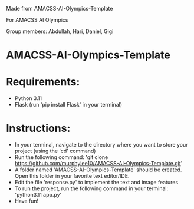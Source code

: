 Made from AMACSS-AI-Olympics-Template

For AMACSS AI Olympics

Group members: Abdullah, Hari, Daniel, Gigi

# AMACSS-AI-Olympics-Template

# Requirements:
- Python 3.11
- Flask (run 'pip install Flask' in your terminal)

# Instructions:
- In your terminal, navigate to the directory where you want to store your project (using the 'cd' command)
- Run the following command: 'git clone https://github.com/murphylee10/AMACSS-AI-Olympics-Template.git'
- A folder named 'AMACSS-AI-Olympics-Template' should be created. Open this folder in your favorite text editor/IDE.
- Edit the file 'response.py' to implement the text and image features
- To run the project, run the following command in your terminal: 'python3.11 app.py'
- Have fun!
